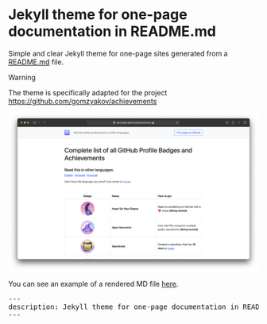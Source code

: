 # Jekyll theme for one-page documentation in README.md

Simple and clear Jekyll theme for one-page sites generated from a [README.md](https://github.com/github-profile-achievements/jekyll-theme/blob/main/README.md) file.

> [!WARNING]  
> The theme is specifically adapted for the project https://github.com/gomzyakov/achievements

<img src="achievements.png" alt="Jekyll theme for achievements repository" width="700">

You can see an example of a rendered MD file [here](https://gomzyakov.github.io/achievements/).

<pre>
---
description: Jekyll theme for one-page documentation in README.md
---
</pre>